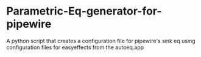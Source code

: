 # Parametric-Eq-generator-for-pipewire
A python script that creates a configuration file for pipewire's sink eq using configuration files for easyeffects from the autoeq.app
